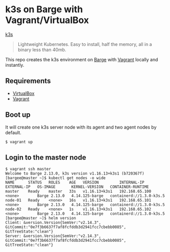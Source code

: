 # k3s on Barge with Vagrant/VirtualBox

[k3s](https://github.com/rancher/k3s)

> Lightweight Kubernetes. Easy to install, half the memory, all in a binary less than 40mb.

This repo creates the k3s environment on [Barge](https://github.com/bargees/barge-os) with [Vagrant](https://www.vagrantup.com/) locally and instantly.

## Requirements

- [VirtualBox](https://www.virtualbox.org/)
- [Vagrant](https://www.vagrantup.com/)

## Boot up

It will create one k3s server node with its agent and two agent nodes by default.

```
$ vagrant up
```

## Login to the master node

```
$ vagrant ssh master
Welcome to Barge 2.13.0, k3s version v1.16.13+k3s1 (b720367f)
[bargee@master ~]$ kubectl get nodes -o wide
NAME      STATUS   ROLES    AGE   VERSION         INTERNAL-IP      EXTERNAL-IP   OS-IMAGE       KERNEL-VERSION   CONTAINER-RUNTIME
master    Ready    master   33s   v1.16.13+k3s1   192.168.65.100   <none>        Barge 2.13.0   4.14.125-barge   containerd://1.3.0-k3s.5
node-01   Ready    <none>   16s   v1.16.13+k3s1   192.168.65.101   <none>        Barge 2.13.0   4.14.125-barge   containerd://1.3.0-k3s.5
node-02   Ready    <none>   1s    v1.16.13+k3s1   192.168.65.102   <none>        Barge 2.13.0   4.14.125-barge   containerd://1.3.0-k3s.5
[bargee@master ~]$ helm version
Client: &version.Version{SemVer:"v2.14.3", GitCommit:"0e7f3b6637f7af8fcfddb3d2941fcc7cbebb0085", GitTreeState:"clean"}
Server: &version.Version{SemVer:"v2.14.3", GitCommit:"0e7f3b6637f7af8fcfddb3d2941fcc7cbebb0085", GitTreeState:"clean"}
```